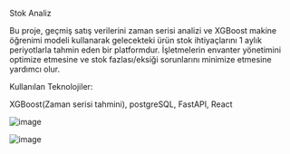 Stok Analiz


Bu proje, geçmiş satış verilerini zaman serisi analizi ve XGBoost makine öğrenimi modeli kullanarak gelecekteki ürün stok ihtiyaçlarını 1 aylık periyotlarla tahmin eden bir platformdur. İşletmelerin envanter yönetimini optimize etmesine ve stok fazlası/eksiği sorunlarını minimize etmesine yardımcı olur.

Kullanılan Teknolojiler:

XGBoost(Zaman serisi tahmini), 
postgreSQL,
FastAPI,
React

![image](https://github.com/user-attachments/assets/ec40d432-5d79-4a69-8776-527bad94f2f4)

![image](https://github.com/user-attachments/assets/7aedbf26-71d4-41b8-850c-daee8ce523d2)
